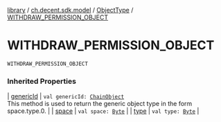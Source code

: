 [library](../../index.md) / [ch.decent.sdk.model](../index.md) / [ObjectType](index.md) / [WITHDRAW_PERMISSION_OBJECT](./-w-i-t-h-d-r-a-w_-p-e-r-m-i-s-s-i-o-n_-o-b-j-e-c-t.md)

# WITHDRAW_PERMISSION_OBJECT

`WITHDRAW_PERMISSION_OBJECT`

### Inherited Properties

| [genericId](generic-id.md) | `val genericId: `[`ChainObject`](../-chain-object/index.md)<br>This method is used to return the generic object type in the form space.type.0. |
| [space](space.md) | `val space: `[`Byte`](https://kotlinlang.org/api/latest/jvm/stdlib/kotlin/-byte/index.html) |
| [type](type.md) | `val type: `[`Byte`](https://kotlinlang.org/api/latest/jvm/stdlib/kotlin/-byte/index.html) |

